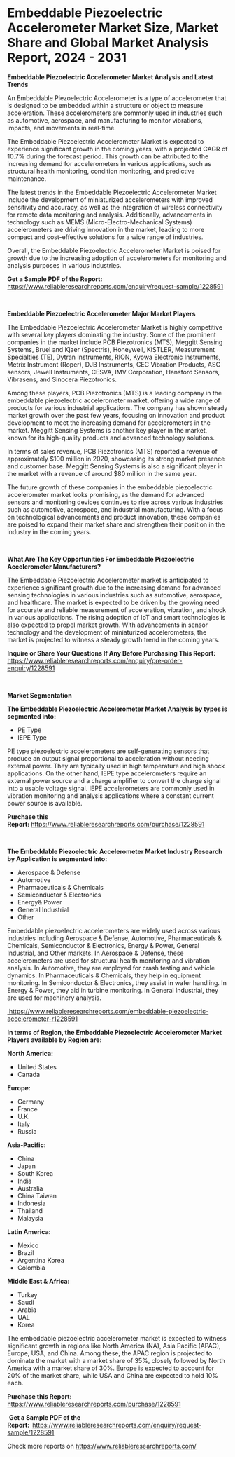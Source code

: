 <p><h1>Embeddable Piezoelectric Accelerometer Market Size, Market Share and Global Market Analysis Report, 2024 - 2031</h1></p><p><strong>Embeddable Piezoelectric Accelerometer Market Analysis and Latest Trends</strong></p>
<p><p>An Embeddable Piezoelectric Accelerometer is a type of accelerometer that is designed to be embedded within a structure or object to measure acceleration. These accelerometers are commonly used in industries such as automotive, aerospace, and manufacturing to monitor vibrations, impacts, and movements in real-time.</p><p>The Embeddable Piezoelectric Accelerometer Market is expected to experience significant growth in the coming years, with a projected CAGR of 10.7% during the forecast period. This growth can be attributed to the increasing demand for accelerometers in various applications, such as structural health monitoring, condition monitoring, and predictive maintenance.</p><p>The latest trends in the Embeddable Piezoelectric Accelerometer Market include the development of miniaturized accelerometers with improved sensitivity and accuracy, as well as the integration of wireless connectivity for remote data monitoring and analysis. Additionally, advancements in technology such as MEMS (Micro-Electro-Mechanical Systems) accelerometers are driving innovation in the market, leading to more compact and cost-effective solutions for a wide range of industries.</p><p>Overall, the Embeddable Piezoelectric Accelerometer Market is poised for growth due to the increasing adoption of accelerometers for monitoring and analysis purposes in various industries.</p></p>
<p><strong>Get a Sample PDF of the Report:&nbsp;</strong> <a href="https://www.reliableresearchreports.com/enquiry/request-sample/1228591">https://www.reliableresearchreports.com/enquiry/request-sample/1228591</a></p>
<p>&nbsp;</p>
<p><strong>Embeddable Piezoelectric Accelerometer Major Market Players</strong></p>
<p><p>The Embeddable Piezoelectric Accelerometer Market is highly competitive with several key players dominating the industry. Some of the prominent companies in the market include PCB Piezotronics (MTS), Meggitt Sensing Systems, Bruel and Kjaer (Spectris), Honeywell, KISTLER, Measurement Specialties (TE), Dytran Instruments, RION, Kyowa Electronic Instruments, Metrix Instrument (Roper), DJB Instruments, CEC Vibration Products, ASC sensors, Jewell Instruments, CESVA, IMV Corporation, Hansford Sensors, Vibrasens, and Sinocera Piezotronics.</p><p>Among these players, PCB Piezotronics (MTS) is a leading company in the embeddable piezoelectric accelerometer market, offering a wide range of products for various industrial applications. The company has shown steady market growth over the past few years, focusing on innovation and product development to meet the increasing demand for accelerometers in the market. Meggitt Sensing Systems is another key player in the market, known for its high-quality products and advanced technology solutions.</p><p>In terms of sales revenue, PCB Piezotronics (MTS) reported a revenue of approximately $100 million in 2020, showcasing its strong market presence and customer base. Meggitt Sensing Systems is also a significant player in the market with a revenue of around $80 million in the same year.</p><p>The future growth of these companies in the embeddable piezoelectric accelerometer market looks promising, as the demand for advanced sensors and monitoring devices continues to rise across various industries such as automotive, aerospace, and industrial manufacturing. With a focus on technological advancements and product innovation, these companies are poised to expand their market share and strengthen their position in the industry in the coming years.</p></p>
<p>&nbsp;</p>
<p><strong>What Are The Key Opportunities For Embeddable Piezoelectric Accelerometer Manufacturers?</strong></p>
<p><p>The Embeddable Piezoelectric Accelerometer market is anticipated to experience significant growth due to the increasing demand for advanced sensing technologies in various industries such as automotive, aerospace, and healthcare. The market is expected to be driven by the growing need for accurate and reliable measurement of acceleration, vibration, and shock in various applications. The rising adoption of IoT and smart technologies is also expected to propel market growth. With advancements in sensor technology and the development of miniaturized accelerometers, the market is projected to witness a steady growth trend in the coming years.</p></p>
<p><strong>Inquire or Share Your Questions If Any Before Purchasing This Report:</strong> <a href="https://www.reliableresearchreports.com/enquiry/pre-order-enquiry/1228591">https://www.reliableresearchreports.com/enquiry/pre-order-enquiry/1228591</a></p>
<p>&nbsp;</p>
<p><strong>Market Segmentation</strong></p>
<p><strong>The Embeddable Piezoelectric Accelerometer Market Analysis by types is segmented into:</strong></p>
<p><ul><li>PE Type</li><li>IEPE Type</li></ul></p>
<p><p>PE type piezoelectric accelerometers are self-generating sensors that produce an output signal proportional to acceleration without needing external power. They are typically used in high temperature and high shock applications. On the other hand, IEPE type accelerometers require an external power source and a charge amplifier to convert the charge signal into a usable voltage signal. IEPE accelerometers are commonly used in vibration monitoring and analysis applications where a constant current power source is available.</p></p>
<p><strong>Purchase this Report:&nbsp;</strong><a href="https://www.reliableresearchreports.com/purchase/1228591">https://www.reliableresearchreports.com/purchase/1228591</a></p>
<p>&nbsp;</p>
<p><strong>The Embeddable Piezoelectric Accelerometer Market Industry Research by Application is segmented into:</strong></p>
<p><ul><li>Aerospace & Defense</li><li>Automotive</li><li>Pharmaceuticals & Chemicals</li><li>Semiconductor & Electronics</li><li>Energy& Power</li><li>General Industrial</li><li>Other</li></ul></p>
<p><p>Embeddable piezoelectric accelerometers are widely used across various industries including Aerospace & Defense, Automotive, Pharmaceuticals & Chemicals, Semiconductor & Electronics, Energy & Power, General Industrial, and Other markets. In Aerospace & Defense, these accelerometers are used for structural health monitoring and vibration analysis. In Automotive, they are employed for crash testing and vehicle dynamics. In Pharmaceuticals & Chemicals, they help in equipment monitoring. In Semiconductor & Electronics, they assist in wafer handling. In Energy & Power, they aid in turbine monitoring. In General Industrial, they are used for machinery analysis.</p></p>
<p><a href="https://www.reliableresearchreports.com/embeddable-piezoelectric-accelerometer-r1228591">&nbsp;https://www.reliableresearchreports.com/embeddable-piezoelectric-accelerometer-r1228591</a></p>
<p><strong>In terms of Region, the Embeddable Piezoelectric Accelerometer Market Players available by Region are:</strong></p>
<p>
    <p> <strong> North America: </strong>
        <ul>
            <li>United States</li>
            <li>Canada</li>
        </ul>
        </p> 
    <p> <strong> Europe: </strong>
        <ul>
            <li>Germany</li>
            <li>France</li>
            <li>U.K.</li>
            <li>Italy</li>
            <li>Russia</li>
        </ul>
        </p> 
    <p> <strong> Asia-Pacific: </strong>
        <ul>
            <li>China</li>
            <li>Japan</li>
            <li>South Korea</li>
            <li>India</li>
            <li>Australia</li>
            <li>China Taiwan</li>
            <li>Indonesia</li>
            <li>Thailand</li>
            <li>Malaysia</li>
        </ul>
        </p> 
    <p> <strong> Latin America: </strong>
        <ul>
            <li>Mexico</li>
            <li>Brazil</li>
            <li>Argentina Korea</li>
            <li>Colombia</li>
        </ul>
        </p> 
    <p> <strong> Middle East & Africa: </strong>
        <ul>
            <li>Turkey</li>
            <li>Saudi</li>
            <li>Arabia</li>
            <li>UAE</li>
            <li>Korea</li>
        </ul>
    </p>
    </p>
<p><p>The embeddable piezoelectric accelerometer market is expected to witness significant growth in regions like North America (NA), Asia Pacific (APAC), Europe, USA, and China. Among these, the APAC region is projected to dominate the market with a market share of 35%, closely followed by North America with a market share of 30%. Europe is expected to account for 20% of the market share, while USA and China are expected to hold 10% each.</p></p>
<p><strong>Purchase this Report: </strong><a href="https://www.reliableresearchreports.com/purchase/1228591">https://www.reliableresearchreports.com/purchase/1228591</a></p>
<p>&nbsp;<strong>Get a Sample PDF of the Report:&nbsp;&nbsp;</strong><a href="https://www.reliableresearchreports.com/enquiry/request-sample/1228591">https://www.reliableresearchreports.com/enquiry/request-sample/1228591</a></p>
<p><strong></strong></p>
<p>Check more reports on <a href="https://www.reliableresearchreports.com/">https://www.reliableresearchreports.com/</a></p>